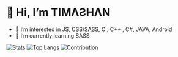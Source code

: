 # 👋 Hi, I’m TIMΛƧHΛN
<!-- - 👋 Hi, I’m @timashan -->
- 👀 I’m interested in JS, CSS/SASS, C , C++ , C#, JAVA, Android
- 🌱 I’m currently learning SASS
<!-- - 💞️ I’m looking to collaborate on web app & platform development 
- 📫 How to reach me kavishkatimashan@gmail.com -->

![Stats](https://github-readme-stats.vercel.app/api?username=timashan&show_icons=true&count_private=true&hide_border=true&title_color=00bfbf&icon_color=00bfbf&text_color=c9d1d9&bg_color=0d1117)
![Top Langs](https://github-readme-stats.vercel.app/api/top-langs/?username=timashan&layout=compact&hide_border=true&title_color=00bfbf&text_color=00bfbf&bg_color=0d1117)
![Contribution](https://activity-graph.herokuapp.com/graph?username=timashan&theme=react-dark&hide_border=true&area=true)

<!---
timashan/timashan is a ✨ special ✨ repository because its `README.md` (this file) appears on your GitHub profile.
You can click the Preview link to take a look at your changes.
--->
